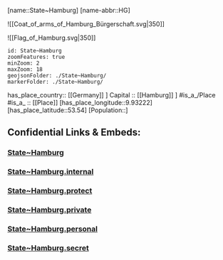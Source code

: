 ﻿---
location:
- 53.54
- 9.93222
type: State
ISO3166_2: DE-HH
SpocWebEntityId: 30742
isDeleted: false
Confidential: public
tags:
- geo/State
icon: Flag_of_Hamburg
---

[name::State~Hamburg] 
[name-abbr::HG] 

![[Coat_of_arms_of_Hamburg_Bürgerschaft.svg|350]] 

![[Flag_of_Hamburg.svg|350]] 

```leaflet
id: State~Hamburg
zoomFeatures: true 
minZoom: 2 
maxZoom: 18
geojsonFolder: ./State~Hamburg/
markerFolder: ./State~Hamburg/
```

has_place_country:: [[Germany]] ] 
Capital :: [[Hamburg]] ] 
#is_a_/Place  
#is_a_ :: [[Place]] 
[has_place_longitude::9.93222] 
[has_place_latitude::53.54] 
[Population::] 



## Confidential Links & Embeds: 

### [State~Hamburg](/_public/Earth/Continent/Europe/Europe~Central/Germany/Germany~West/State~Hamburg.md) 

### [State~Hamburg.internal](/_internal/Earth/Continent/Europe/Europe~Central/Germany/Germany~West/State~Hamburg.internal.md) 

### [State~Hamburg.protect](/_protect/Earth/Continent/Europe/Europe~Central/Germany/Germany~West/State~Hamburg.protect.md) 

### [State~Hamburg.private](/_private/Earth/Continent/Europe/Europe~Central/Germany/Germany~West/State~Hamburg.private.md) 

### [State~Hamburg.personal](/_personal/Earth/Continent/Europe/Europe~Central/Germany/Germany~West/State~Hamburg.personal.md) 

### [State~Hamburg.secret](/_secret/Earth/Continent/Europe/Europe~Central/Germany/Germany~West/State~Hamburg.secret.md) 
